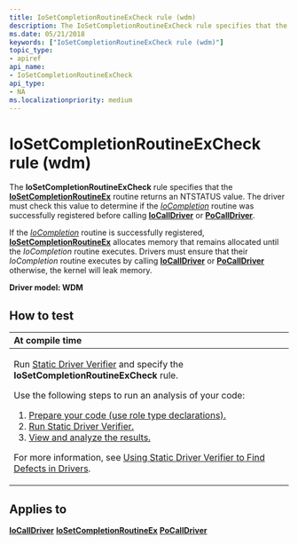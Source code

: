 ```yaml
---
title: IoSetCompletionRoutineExCheck rule (wdm)
description: The IoSetCompletionRoutineExCheck rule specifies that the IoSetCompletionRoutineEx routine returns an NTSTATUS value.
ms.date: 05/21/2018
keywords: ["IoSetCompletionRoutineExCheck rule (wdm)"]
topic_type:
- apiref
api_name:
- IoSetCompletionRoutineExCheck
api_type:
- NA
ms.localizationpriority: medium
---
```


# IoSetCompletionRoutineExCheck rule (wdm)


The **IoSetCompletionRoutineExCheck** rule specifies that the [**IoSetCompletionRoutineEx**](/windows-hardware/drivers/ddi/wdm/nf-wdm-iosetcompletionroutineex) routine returns an NTSTATUS value. The driver must check this value to determine if the [*IoCompletion*](/windows-hardware/drivers/ddi/wdm/nc-wdm-io_completion_routine) routine was successfully registered before calling [**IoCallDriver**](/windows-hardware/drivers/ddi/wdm/nf-wdm-iocalldriver) or [**PoCallDriver**](/windows-hardware/drivers/ddi/ntifs/nf-ntifs-pocalldriver).

If the [*IoCompletion*](/windows-hardware/drivers/ddi/wdm/nc-wdm-io_completion_routine) routine is successfully registered, [**IoSetCompletionRoutineEx**](/windows-hardware/drivers/ddi/wdm/nf-wdm-iosetcompletionroutineex) allocates memory that remains allocated until the *IoCompletion* routine executes. Drivers must ensure that their *IoCompletion* routine executes by calling [**IoCallDriver**](/windows-hardware/drivers/ddi/wdm/nf-wdm-iocalldriver) or [**PoCallDriver**](/windows-hardware/drivers/ddi/ntifs/nf-ntifs-pocalldriver) otherwise, the kernel will leak memory.

**Driver model: WDM**

How to test
-----------

<table>
<colgroup>
<col width="100%" />
</colgroup>
<thead>
<tr class="header">
<th align="left">At compile time</th>
</tr>
</thead>
<tbody>
<tr class="odd">
<td align="left"><p>Run <a href="/windows-hardware/drivers/devtest/static-driver-verifier" data-raw-source="[Static Driver Verifier](./static-driver-verifier.md)">Static Driver Verifier</a> and specify the <strong>IoSetCompletionRoutineExCheck</strong> rule.</p>
Use the following steps to run an analysis of your code:
<ol>
<li><a href="/windows-hardware/drivers/devtest/using-static-driver-verifier-to-find-defects-in-drivers#preparing-your-source-code" data-raw-source="[Prepare your code (use role type declarations).](./using-static-driver-verifier-to-find-defects-in-drivers.md#preparing-your-source-code)">Prepare your code (use role type declarations).</a></li>
<li><a href="/windows-hardware/drivers/devtest/using-static-driver-verifier-to-find-defects-in-drivers#running-static-driver-verifier" data-raw-source="[Run Static Driver Verifier.](./using-static-driver-verifier-to-find-defects-in-drivers.md#running-static-driver-verifier)">Run Static Driver Verifier.</a></li>
<li><a href="/windows-hardware/drivers/devtest/using-static-driver-verifier-to-find-defects-in-drivers#viewing-and-analyzing-the-results" data-raw-source="[View and analyze the results.](./using-static-driver-verifier-to-find-defects-in-drivers.md#viewing-and-analyzing-the-results)">View and analyze the results.</a></li>
</ol>
<p>For more information, see <a href="/windows-hardware/drivers/devtest/using-static-driver-verifier-to-find-defects-in-drivers" data-raw-source="[Using Static Driver Verifier to Find Defects in Drivers](./using-static-driver-verifier-to-find-defects-in-drivers.md)">Using Static Driver Verifier to Find Defects in Drivers</a>.</p></td>
</tr>
</tbody>
</table>

Applies to
----------

[**IoCallDriver**](/windows-hardware/drivers/ddi/wdm/nf-wdm-iocalldriver)
[**IoSetCompletionRoutineEx**](/windows-hardware/drivers/ddi/wdm/nf-wdm-iosetcompletionroutineex)
[**PoCallDriver**](/windows-hardware/drivers/ddi/ntifs/nf-ntifs-pocalldriver)
